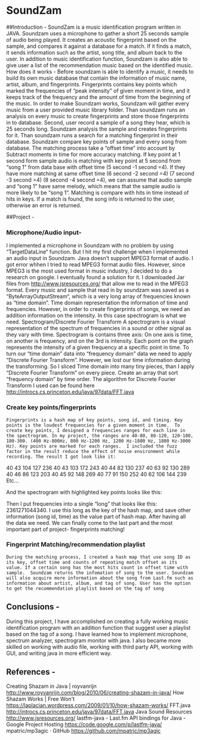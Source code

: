 # SoundZam
##Introduction - 
SoundZam is a music identification program written in JAVA. Soundzam uses a microphone to gather a short 25 seconds sample of audio being played. It creates an acoustic fingerprint based on the sample, and compares it against a database for a match. If it finds a match, it sends information such as the artist, song title, and album back to the user. In addition to music identification function, Soundzam is also able to give user a list of the recommendation music based on the identified music.
How does it works - 
Before soundzam is able to identify a music, it needs to build its own music database that contain the information of music name, artist, album, and fingerprints. Fingerprints contains key points which marked the frequencies of “peak intensity” of given moment in time, and it keeps track of the frequency and the amount of time from the beginning of the music. In order to make Soundzam works, Soundzam will gather every music from a user provided music library folder. Than soundzam runs an analysis on every music to create fingerprints and store those fingerprints in to database. Second, user record a sample of a song they hear, which is 25 seconds long. Soundzam analysis the sample and creates fingerprints for it. Than soundzam runs a search for a matching fingerprint in their database. Soundzam compare key points of sample and every song from database. The matching process take a “offset time” into account by Subtract moments in time for more accuracy matching. If key point at 1 second form sample audio is matching with key point at 5 second from “song 1” from data base with offset time (5 second -1 second =4). If they have more matching at same offset time (6 second -2 second =4)  (7 second -3 second =4)  (8 second -4 second =4), we can assume that audio sample and “song 1”  have same melody, which means that the sample audio is more likely to be “song 1”. Matching is compare with hits in time instead of hits in keys. If a match is found, the song info is returned to the user, otherwise an error is returned. 

##Project -
### Microphone/Audio input-
I implemented a microphone in Soundzam with no problem by using “TargetDataLine“ function. But I hit my first challenge when I implemented an audio input in Soundzam. Java doesn’t support MPEG3 format of audio. I got error whhen I tried to read MPEG3 format audio files. However, since MPEG3 is the most used format in music industry, I decided to do a research on google. I eventually found a solution for it. I downloaded Jar files from http://www.jsresources.org/ that allow me to read in the MPEG3 format. Every music and sample that read in by soundzam was saved as a “ByteArrayOutputStream“, which is a very long array of frequencies known as “time domain”. Time domain representation the information of time and frequencies. However, in order to create fingerprints of songs, we need an addition information on the intensity.  In this case spectrogram is what we need. 
Spectrogram/Discrete Fourier Transform
A spectrogram is a visual representation of the spectrum of frequencies in a sound or other signal as they vary with time. Spectrogram is contains three axis: On one axis is time, on another is frequency, and on the 3rd is intensity.  Each point on the graph represents the intensity of a given frequency at a specific point in time. To turn our “time domain” data into “frequency domain” data we need to apply “Discrete Fourier Transform”. However, we lost our time information during the transforming. So I sliced Time domain into many tiny pieces, than I apply “Discrete Fourier Transform” on every piece. Create an array that sort “frequency domain” by time order. The algorithm for Discrete Fourier Transform I used can be found here http://introcs.cs.princeton.edu/java/97data/FFT.java 
### Create key points/fingerprints
	Fingerprints is a hash map of key points, song id, and timing. Key points is the loudest frequencies for a given moment in time.  To create key points, I designed a frequencies ranges for each line in the spectrogram. In my project, the ranges are 40-80, 80-120, 120-180, 180-300. (400 Hz-800Hz, 800 Hz-1200 Hz, 1200 Hz-1800 Hz, 1800 Hz-3000 Hz). Key points are marked for each ranges.  I included the fuzz factor in the result reduce the effect of noise environment while recording. The result I got look like it:
	
40  43  104  127  236
40  43  103  172  243
40  44  82  130  237
40  63  92  130  289
40  46  86  123  203
40  45  92  148  269
40  77  91  150  252
40  62  106  144  239
Etc…

And the spectrogram with highlighted key points looks like this:  

Then I put frequencies into a single “long” that looks like this: 2361271044340. I use this long as the key of the hash map, and save other information (song id, time) as the value part of hash map. After having all the data we need. We can finally come to the last part and the most important part of project- fingerprints matching!

### Fingerprint Matching/recommendation playlist
	During the matching process, I created a hash map that use song ID as its key, offset time and counts of repeating match offset as its value. If a certain song has the most hits count in offset time with sample.  Soundzam returns the infomation of song to the user. Soundzam will also acquire more information about the song from Last.fm such as information about artist, album, and tag of song. User has the option to get the recommendation playlist based on the tag of song 


## Conclusions - 
During this project, I have accomplished on creating a fully working music identification program with an addition function that suggest user a playlist based on the tag of a song. I have learned how to implement microphone, spectrum analyzer, spectrogram monitor with java.  I also became more skilled on working with audio file, working with third party API, working with GUI, and writing java in more efficient way. 


## References -
Creating Shazam in Java | royvanrijn http://www.royvanrijn.com/blog/2010/06/creating-shazam-in-java/ 
How Shazam Works | Free Won't https://laplacian.wordpress.com/2009/01/10/how-shazam-works/ 
FFT.java http://introcs.cs.princeton.edu/java/97data/FFT.java 
Java Sound Resources http://www.jsresources.org/ 
lastfm-java - Last.fm API bindings for Java - Google Project Hosting https://code.google.com/p/lastfm-java/ 
mpatric/mp3agic · GitHub https://github.com/mpatric/mp3agic 
